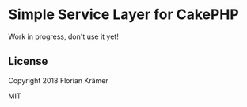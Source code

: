 #  Simple Service Layer for CakePHP

Work in progress, don't use it yet!

## License

Copyright 2018 Florian Krämer

MIT